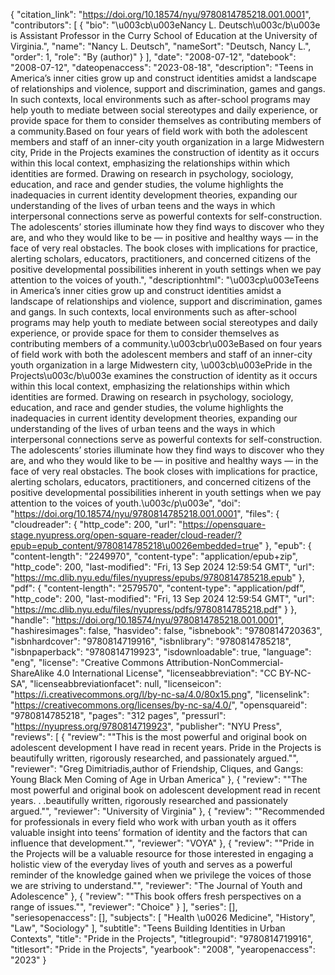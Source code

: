 {
   "citation_link": "https://doi.org/10.18574/nyu/9780814785218.001.0001",
   "contributors": [
     {
       "bio": "\u003cb\u003eNancy L. Deutsch\u003c/b\u003e is Assistant Professor in the Curry School of Education at the University of Virginia.",
       "name": "Nancy L. Deutsch",
       "nameSort": "Deutsch, Nancy L.",
       "order": 1,
       "role": "By (author)"
     }
   ],
   "date": "2008-07-12",
   "datebook": "2008-07-12",
   "dateopenaccess": "2023-08-18",
   "description": "Teens in America’s inner cities grow up and construct identities amidst a landscape of relationships and violence, support and discrimination, games and gangs. In such contexts, local environments such as after-school programs may help youth to mediate between social stereotypes and daily experience, or provide space for them to consider themselves as contributing members of a community.Based on four years of field work with both the adolescent members and staff of an inner-city youth organization in a large Midwestern city, Pride in the Projects examines the construction of identity as it occurs within this local context, emphasizing the relationships within which identities are formed. Drawing on research in psychology, sociology, education, and race and gender studies, the volume highlights the inadequacies in current identity development theories, expanding our understanding of the lives of urban teens and the ways in which interpersonal connections serve as powerful contexts for self-construction. The adolescents’ stories illuminate how they find ways to discover who they are, and who they would like to be — in positive and healthy ways — in the face of very real obstacles. The book closes with implications for practice, alerting scholars, educators, practitioners, and concerned citizens of the positive developmental possibilities inherent in youth settings when we pay attention to the voices of youth.",
   "descriptionhtml": "\u003cp\u003eTeens in America’s inner cities grow up and construct identities amidst a landscape of relationships and violence, support and discrimination, games and gangs. In such contexts, local environments such as after-school programs may help youth to mediate between social stereotypes and daily experience, or provide space for them to consider themselves as contributing members of a community.\u003cbr\u003eBased on four years of field work with both the adolescent members and staff of an inner-city youth organization in a large Midwestern city, \u003cb\u003ePride in the Projects\u003c/b\u003e examines the construction of identity as it occurs within this local context, emphasizing the relationships within which identities are formed. Drawing on research in psychology, sociology, education, and race and gender studies, the volume highlights the inadequacies in current identity development theories, expanding our understanding of the lives of urban teens and the ways in which interpersonal connections serve as powerful contexts for self-construction. The adolescents’ stories illuminate how they find ways to discover who they are, and who they would like to be — in positive and healthy ways — in the face of very real obstacles. The book closes with implications for practice, alerting scholars, educators, practitioners, and concerned citizens of the positive developmental possibilities inherent in youth settings when we pay attention to the voices of youth.\u003c/p\u003e",
   "doi": "https://doi.org/10.18574/nyu/9780814785218.001.0001",
   "files": {
     "cloudreader": {
       "http_code": 200,
       "url": "https://opensquare-stage.nyupress.org/open-square-reader/cloud-reader/?epub=epub_content/9780814785218\u0026embedded=true"
     },
     "epub": {
       "content-length": "2249970",
       "content-type": "application/epub+zip",
       "http_code": 200,
       "last-modified": "Fri, 13 Sep 2024 12:59:54 GMT",
       "url": "https://mc.dlib.nyu.edu/files/nyupress/epubs/9780814785218.epub"
     },
     "pdf": {
       "content-length": "2579570",
       "content-type": "application/pdf",
       "http_code": 200,
       "last-modified": "Fri, 13 Sep 2024 12:59:54 GMT",
       "url": "https://mc.dlib.nyu.edu/files/nyupress/pdfs/9780814785218.pdf"
     }
   },
   "handle": "https://doi.org/10.18574/nyu/9780814785218.001.0001",
   "hashiresimages": false,
   "hasvideo": false,
   "isbnebook": "9780814720363",
   "isbnhardcover": "9780814719916",
   "isbnlibrary": "9780814785218",
   "isbnpaperback": "9780814719923",
   "isdownloadable": true,
   "language": "eng",
   "license": "Creative Commons Attribution-NonCommercial-ShareAlike 4.0 International License",
   "licenseabbreviation": "CC BY-NC-SA",
   "licenseabbreviationfacet": null,
   "licenseicon": "https://i.creativecommons.org/l/by-nc-sa/4.0/80x15.png",
   "licenselink": "https://creativecommons.org/licenses/by-nc-sa/4.0/",
   "opensquareid": "9780814785218",
   "pages": "312 pages",
   "pressurl": "https://nyupress.org/9780814719923",
   "publisher": "NYU Press",
   "reviews": [
     {
       "review": "\"This is the most powerful and original book on adolescent development I have read in recent years. Pride in the Projects is beautifully written, rigorously researched, and passionately argued.\"",
       "reviewer": "Greg Dimitriadis,author of Friendship, Cliques, and Gangs: Young Black Men Coming of Age in Urban America"
     },
     {
       "review": "\"The most powerful and original book on adolescent development read in recent years. . .beautifully written, rigorously researched and passionately argued.\"",
       "reviewer": "University of Virginia"
     },
     {
       "review": "\"Recommended for professionals in every field who work with urban youth as it offers valuable insight into teens’  formation of identity and the factors that can influence that development.\"",
       "reviewer": "VOYA"
     },
     {
       "review": "\"Pride in the Projects will be a valuable resource for those interested in engaging a holistic view of the everyday lives of youth and serves as a powerful reminder of the knowledge gained when we privilege the voices of those we are striving to understand.\"",
       "reviewer": "The Journal of Youth and Adolescence"
     },
     {
       "review": "\"This book offers fresh perspectives on a range of issues.\"",
       "reviewer": "Choice"
     }
   ],
   "series": [],
   "seriesopenaccess": [],
   "subjects": [
     "Health \u0026 Medicine",
     "History",
     "Law",
     "Sociology"
   ],
   "subtitle": "Teens Building Identities in Urban Contexts",
   "title": "Pride in the Projects",
   "titlegroupid": "9780814719916",
   "titlesort": "Pride in the Projects",
   "yearbook": "2008",
   "yearopenaccess": "2023"
 }
